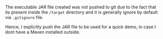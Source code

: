 The executable JAR file created was not pushed to git due to the fact that its present inside the `/target` directory and it is generally ignore by default via `.gitignore` file. 

Hence, I explicitly push the JAR file to be used for a quick demo, in case I dont have a Maven installed outside. 